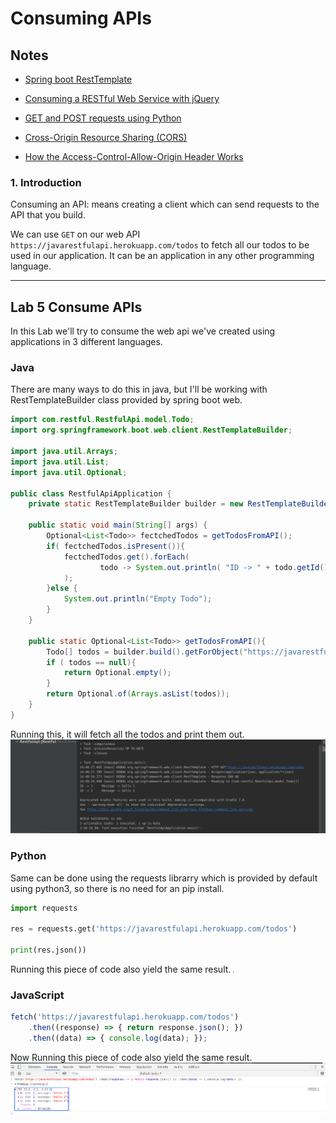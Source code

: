 # Consuming APIs

## Notes
* [Spring boot RestTemplate](https://javadeveloperzone.com/spring-boot/spring-boot-resttemplate-example/)

* [Consuming a RESTful Web Service with jQuery](https://spring.io/guides/gs/consuming-rest-jquery/)

* [GET and POST requests using Python](https://www.geeksforgeeks.org/get-post-requests-using-python/)

* [Cross-Origin Resource Sharing (CORS)]( https://developer.mozilla.org/en-US/docs/Web/HTTP/CORS)

* [How the Access-Control-Allow-Origin Header Works](https://medium.com/@dtkatz/3-ways-to-fix-the-cors-error-and-how-access-control-allow-origin-works-d97d55946d9)

### 1. Introduction
Consuming an API: means creating a client which can send requests to the API that you build.

We can use `GET` on our web API `https://javarestfulapi.herokuapp.com/todos` to fetch all our todos to be used in our application. It can be an application in any other programming language.

-----------------------------------------------------------------------------------------------
 
## Lab 5 Consume APIs
In this Lab we'll try to consume the web api we've created using applications in 3 different languages.

### Java
There are many ways to do this in java, but I'll be working with RestTemplateBuilder class provided by spring boot web.

``` Java 
import com.restful.RestfulApi.model.Todo;
import org.springframework.boot.web.client.RestTemplateBuilder;

import java.util.Arrays;
import java.util.List;
import java.util.Optional;

public class RestfulApiApplication {
	private static RestTemplateBuilder builder = new RestTemplateBuilder();

	public static void main(String[] args) {
		Optional<List<Todo>> fectchedTodos = getTodosFromAPI();
		if( fectchedTodos.isPresent()){
			fectchedTodos.get().forEach(
					todo -> System.out.println( "ID -> " + todo.getId() + "\t\tMessage -> " + todo.getMessage())
			);
		}else {
			System.out.println("Empty Todo");
		}
	}

	public static Optional<List<Todo>> getTodosFromAPI(){
		Todo[] todos = builder.build().getForObject("https://javarestfulapi.herokuapp.com/todos", Todo[].class);
		if ( todos == null){
			return Optional.empty();
		}
		return Optional.of(Arrays.asList(todos));
	}
}

```
Running this, it will fetch all the todos and print them out.<br>
![Consume with Java]( /presentations/images/java.png)


### Python
Same can be done using the requests librarry which is provided by default using python3, so there is no need for an pip install.
``` Python
import requests

res = requests.get('https://javarestfulapi.herokuapp.com/todos')

print(res.json())
```
Running this piece of code also yield the same result.
![Consume with Python]( /presentations/images/pythonconsume.png)

### JavaScript
``` JavaScript
fetch('https://javarestfulapi.herokuapp.com/todos')
    .then((response) => { return response.json(); })
    .then((data) => { console.log(data); });
```

Now Running this piece of code also yield the same result.
![Consume with JavaScript]( /presentations/images/javaScript.png)